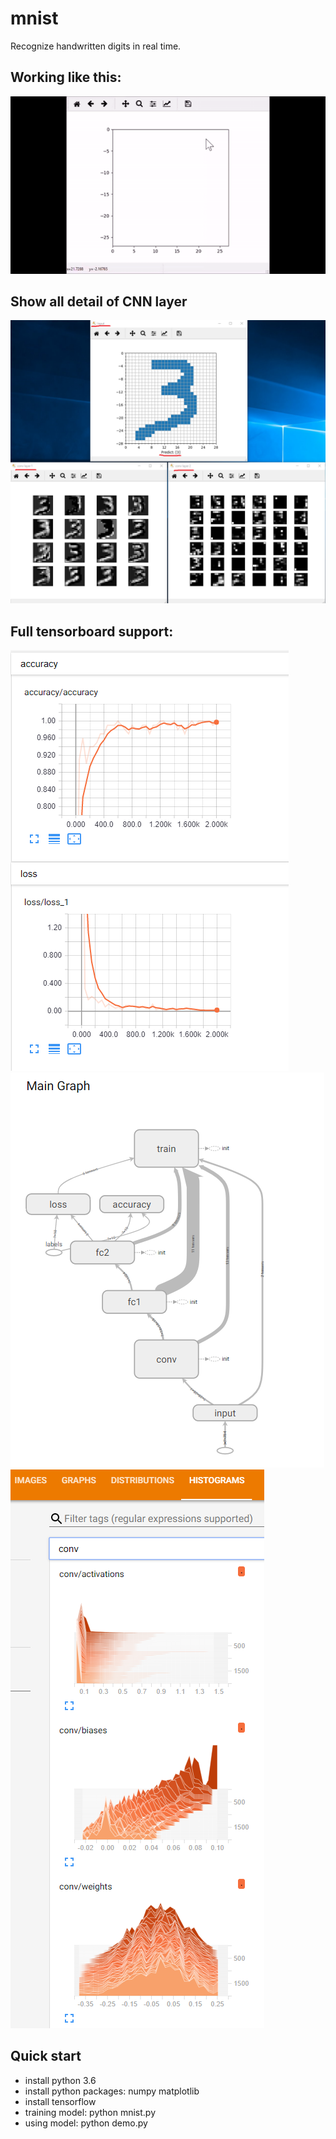 # mnist
Recognize handwritten digits in real time.

## Working like this:
![Demo](doc/demo.gif)

## Show all detail of CNN layer
![Output](doc/output.png)

## Full tensorboard support:
![scalars](doc/scalars.png)
![graph](doc/graph.png)
![histogram](doc/histogram.png)

## Quick start
- install python 3.6
- install python packages: numpy matplotlib
- install tensorflow
- training model: python mnist.py
- using model: python demo.py

